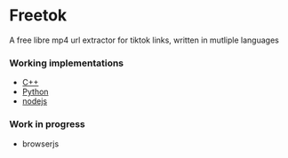 # Freetok
A free libre mp4 url extractor for tiktok links, written in mutliple languages

### Working implementations
* [C++](https://github.com/ProgrammerIn-wonderland/freetok/tree/main/CPP)
* [Python](https://github.com/ProgrammerIn-wonderland/freetok/tree/main/python)
* [nodejs](https://github.com/ProgrammerIn-wonderland/freetok/tree/main/nodejs)


### Work in progress 
* browserjs 